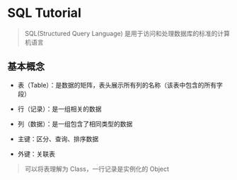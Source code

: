 # SQL Tutorial

> SQL(Structured Query Language) 是用于访问和处理数据库的标准的计算机语言

## 基本概念

- 表（Table）：是数据的矩阵，表头展示所有列的名称（该表中包含的所有字段）

- 行（记录）：是一组相关的数据

- 列（数据）：是一组包含了相同类型的数据

- 主键：区分、查询、排序数据

- 外键：关联表

> 可以将表理解为 Class，一行记录是实例化的 Object
